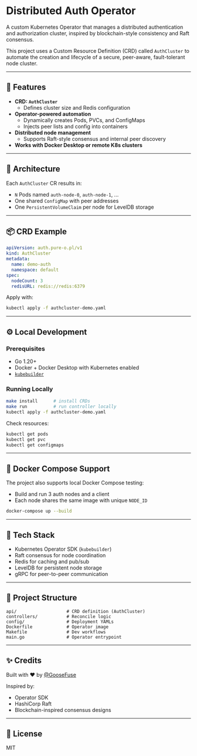 # Distributed Auth Operator

A custom Kubernetes Operator that manages a distributed authentication and authorization cluster, inspired by blockchain-style consistency and Raft consensus.

This project uses a Custom Resource Definition (CRD) called `AuthCluster` to automate the creation and lifecycle of a secure, peer-aware, fault-tolerant node cluster.

---

## 🚀 Features

- **CRD: `AuthCluster`**
  - Defines cluster size and Redis configuration
- **Operator-powered automation**
  - Dynamically creates Pods, PVCs, and ConfigMaps
  - Injects peer lists and config into containers
- **Distributed node management**
  - Supports Raft-style consensus and internal peer discovery
- **Works with Docker Desktop or remote K8s clusters**

---

## 🧱 Architecture

Each `AuthCluster` CR results in:
- `N` Pods named `auth-node-0`, `auth-node-1`, ...
- One shared `ConfigMap` with peer addresses
- One `PersistentVolumeClaim` per node for LevelDB storage

---

## 📦 CRD Example

```yaml
apiVersion: auth.pure-o.pl/v1
kind: AuthCluster
metadata:
  name: demo-auth
  namespace: default
spec:
  nodeCount: 3
  redisURL: redis://redis:6379
```

Apply with:
```bash
kubectl apply -f authcluster-demo.yaml
```

---

## ⚙️ Local Development

### Prerequisites
- Go 1.20+
- Docker + Docker Desktop with Kubernetes enabled
- [`kubebuilder`](https://book.kubebuilder.io/quick-start.html)

### Running Locally
```bash
make install      # install CRDs
make run          # run controller locally
kubectl apply -f authcluster-demo.yaml
```

Check resources:
```bash
kubectl get pods
kubectl get pvc
kubectl get configmaps
```

---

## 🐳 Docker Compose Support

The project also supports local Docker Compose testing:
- Build and run 3 auth nodes and a client
- Each node shares the same image with unique `NODE_ID`

```bash
docker-compose up --build
```

---

## 🔐 Tech Stack
- Kubernetes Operator SDK (`kubebuilder`)
- Raft consensus for node coordination
- Redis for caching and pub/sub
- LevelDB for persistent node storage
- gRPC for peer-to-peer communication

---

## 📁 Project Structure

```
api/                   # CRD definition (AuthCluster)
controllers/           # Reconcile logic
config/                # Deployment YAMLs
Dockerfile             # Operator image
Makefile               # Dev workflows
main.go                # Operator entrypoint
```

---

## ✨ Credits
Built with ❤️ by [@GooseFuse](https://github.com/GooseFuse)

Inspired by:
- Operator SDK
- HashiCorp Raft
- Blockchain-inspired consensus designs

---

## 📜 License
MIT

